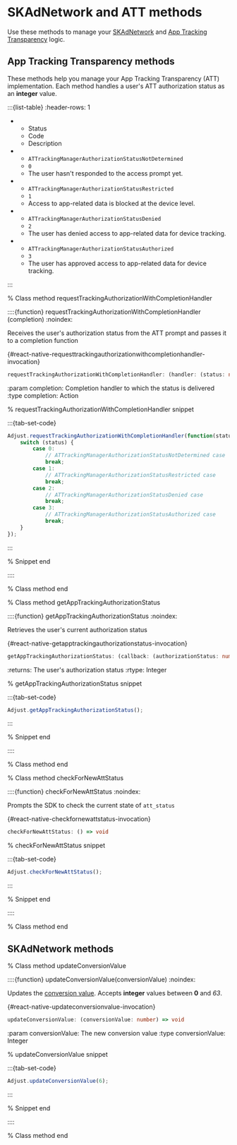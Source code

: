 # SKAdNetwork and ATT methods

Use these methods to manage your [SKAdNetwork](hc:skadnetwork) and [App Tracking Transparency](hc:app-tracking-transparency-att-framework) logic.

## App Tracking Transparency methods

These methods help you manage your App Tracking Transparency (ATT) implementation. Each method handles a user's ATT authorization status as an **integer** value.

:::{list-table}
:header-rows: 1

* - Status
   - Code
   - Description
* - `ATTrackingManagerAuthorizationStatusNotDetermined`
   - `0`
   - The user hasn't responded to the access prompt yet.
* - `ATTrackingManagerAuthorizationStatusRestricted`
   - `1`
   - Access to app-related data is blocked at the device level.
* - `ATTrackingManagerAuthorizationStatusDenied`
   - `2`
   - The user has denied access to app-related data for device tracking.
* - `ATTrackingManagerAuthorizationStatusAuthorized`
   - `3`
   - The user has approved access to app-related data for device tracking.

:::

% Class method requestTrackingAuthorizationWithCompletionHandler

::::{function} requestTrackingAuthorizationWithCompletionHandler (completion)
:noindex:

Receives the user's authorization status from the ATT prompt and passes it to a completion function

{#react-native-requesttrackingauthorizationwithcompletionhandler-invocation}
```ts
requestTrackingAuthorizationWithCompletionHandler: (handler: (status: number) => void) => void
```

:param completion: Completion handler to which the status is delivered
:type completion: Action

% requestTrackingAuthorizationWithCompletionHandler snippet

:::{tab-set-code}

```js
Adjust.requestTrackingAuthorizationWithCompletionHandler(function(status) {
    switch (status) {
        case 0:
            // ATTrackingManagerAuthorizationStatusNotDetermined case
            break;
        case 1:
            // ATTrackingManagerAuthorizationStatusRestricted case
            break;
        case 2:
            // ATTrackingManagerAuthorizationStatusDenied case
            break;
        case 3:
            // ATTrackingManagerAuthorizationStatusAuthorized case
            break;
    }
});
```

:::

% Snippet end

::::

% Class method end

% Class method getAppTrackingAuthorizationStatus

::::{function} getAppTrackingAuthorizationStatus
:noindex:

Retrieves the user's current authorization status

{#react-native-getapptrackingauthorizationstatus-invocation}
```ts
getAppTrackingAuthorizationStatus: (callback: (authorizationStatus: number) => void) => void
```

:returns: The user's authorization status
:rtype: Integer

% getAppTrackingAuthorizationStatus snippet

:::{tab-set-code}

```js
Adjust.getAppTrackingAuthorizationStatus();
```

:::

% Snippet end

::::

% Class method end

% Class method checkForNewAttStatus

::::{function} checkForNewAttStatus
:noindex:

Prompts the SDK to check the current state of `att_status`

{#react-native-checkfornewattstatus-invocation}
```ts
checkForNewAttStatus: () => void
```

% checkForNewAttStatus snippet

:::{tab-set-code}

```js
Adjust.checkForNewAttStatus();
```

:::

% Snippet end

::::

% Class method end

## SKAdNetwork methods

% Class method updateConversionValue

::::{function} updateConversionValue(conversionValue)
:noindex:

Updates the [conversion value](https://help.adjust.com/en/new/article/conversion-hub). Accepts **integer** values between **0** and *63*.

{#react-native-updateconversionvalue-invocation}
```ts
updateConversionValue: (conversionValue: number) => void
```

:param conversionValue: The new conversion value
:type conversionValue: Integer

% updateConversionValue snippet

:::{tab-set-code}

```js
Adjust.updateConversionValue(6);
```

:::

% Snippet end

::::

% Class method end
